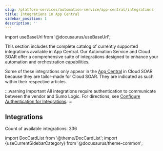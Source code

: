 ```yaml
---
slug: /platform-services/automation-service/app-central/integrations
title: Integrations in App Central
sidebar_position: 1
description: ''
---
```


import useBaseUrl from '@docusaurus/useBaseUrl';

This section includes the complete catalog of currently supported integrations available in App Central. Our Automation Service and Cloud SOAR offer a comprehensive suite of integrations designed to enhance your automation and orchestration capabilities.

Some of these integrations only appear in the [App Central](/docs/cloud-soar/automation) in Cloud SOAR because they are tailor-made for Cloud SOAR. They are indicated as such within their respective articles.

:::warning Important
All integrations require authentication to communicate between the vendor and Sumo Logic. For directions, see [Configure Authentication for Integrations](/docs/platform-services/automation-service/configure-authentication-for-integrations/).
:::


## Integrations

Count of available integrations: 336

import DocCardList from '@theme/DocCardList';
import {useCurrentSidebarCategory} from '@docusaurus/theme-common';

<DocCardList items={useCurrentSidebarCategory().items} />
